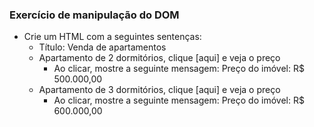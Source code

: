 ### Exercício de manipulação do DOM


- Crie um HTML com a seguintes sentenças:
  - Título: Venda de apartamentos
  - Apartamento de 2 dormitórios, clique [aqui] e veja o preço
    - Ao clicar, mostre a seguinte mensagem: Preço do imóvel: R$ 500.000,00
  - Apartamento de 3 dormitórios, clique [aqui] e veja o preço
    - Ao clicar, mostre a seguinte mensagem: Preço do imóvel: R$ 600.000,00